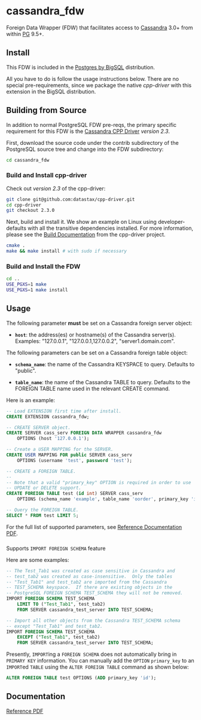 cassandra_fdw
=============

Foreign Data Wrapper (FDW) that facilitates access to
[Cassandra](http://cassandra.apache.org/) 3.0+ from within
[PG](http://www.postgresql.org/) 9.5+.

## Install ##

This FDW is included in the [Postgres by BigSQL](http://bigsql.org)
distribution.

All you have to do is follow the usage instructions
below.  There are no special pre-requirements, since we package the
native *cpp-driver* with this extension in the BigSQL distribution.

## Building from Source ##

In addition to normal PostgreSQL FDW pre-reqs, the primary specific
requirement for this FDW is the
[Cassandra CPP Driver](https://github.com/datastax/cpp-driver) *version
2.3*.

First, download the source code under the contrib subdirectory of the
PostgreSQL source tree and change into the FDW subdirectory:

```sh
cd cassandra_fdw
```

### Build and Install cpp-driver ###

Check out *version 2.3* of the cpp-driver:

```sh
git clone git@github.com:datastax/cpp-driver.git
cd cpp-driver
git checkout 2.3.0
```

Next, build and install it.  We show an example on Linux using
developer-defaults with all the transitive dependencies installed.  For more information, please see the
[Build Documentation](http://datastax.github.io/cpp-driver/topics/building/)
from the cpp-driver project.

```sh
cmake .
make && make install # with sudo if necessary
```

### Build and Install the FDW ###

```sh
cd ..
USE_PGXS=1 make
USE_PGXS=1 make install
```

## Usage ##

The following parameter **must** be set on a Cassandra foreign server
object:

  * **`host`**: the address(es) or hostname(s) of the Cassandra server(s).
                Examples: "127.0.0.1", "127.0.0.1,127.0.0.2", "server1.domain.com".

The following parameters can be set on a Cassandra foreign table object:

  * **`schema_name`**: the name of the Cassandra KEYSPACE to query.
    Defaults to "public".

  * **`table_name`**: the name of the Cassandra TABLE to query.
    Defaults to the FOREIGN TABLE name used in the relevant CREATE command.

Here is an example:

```sql
-- Load EXTENSION first time after install.
CREATE EXTENSION cassandra_fdw;

-- CREATE SERVER object.
CREATE SERVER cass_serv FOREIGN DATA WRAPPER cassandra_fdw
    OPTIONS (host '127.0.0.1');

-- Create a USER MAPPING for the SERVER.
CREATE USER MAPPING FOR public SERVER cass_serv
    OPTIONS (username 'test', password 'test');

-- CREATE a FOREIGN TABLE.
--
-- Note that a valid "primary_key" OPTION is required in order to use
-- UPDATE or DELETE support.
CREATE FOREIGN TABLE test (id int) SERVER cass_serv
    OPTIONS (schema_name 'example', table_name 'oorder', primary_key 'id');

-- Query the FOREIGN TABLE.
SELECT * FROM test LIMIT 5;
```

For the full list of supported parameters, see [Reference Documentation PDF](doc.pdf).

###

Supports `IMPORT FOREIGN SCHEMA` feature

Here are some examples:

```sql
-- The Test_Tab1 was created as case sensitive in Cassandra and
-- test_tab2 was created as case-insensitive.  Only the tables
-- "Test_Tab1" and test_tab2 are imported from the Cassandra
-- TEST_SCHEMA keyspace.  If there are existing objects in the
-- PostgreSQL FOREIGN SCHEMA TEST_SCHEMA they will not be removed.
IMPORT FOREIGN SCHEMA TEST_SCHEMA
    LIMIT TO ("Test_Tab1", test_tab2)
    FROM SERVER cassandra_test_server INTO TEST_SCHEMA;

-- Import all other objects from the Cassandra TEST_SCHEMA schema
-- except "Test_Tab1" and test_tab2.
IMPORT FOREIGN SCHEMA TEST_SCHEMA
    EXCEPT ("Test_Tab1", test_tab2)
    FROM SERVER cassandra_test_server INTO TEST_SCHEMA;
```

Presently, `IMPORT`ing a `FOREIGN SCHEMA` does not automatically bring
in `PRIMARY KEY` information.  You can manually add the `OPTION`
`primary_key` to an `IMPORT`ed `TABLE` using the `ALTER FOREIGN TABLE`
command as shown below:

```sql
ALTER FOREIGN TABLE test OPTIONS (ADD primary_key 'id');
```

## Documentation ##

[Reference PDF](doc.pdf)
